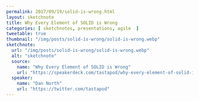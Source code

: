 ```yaml
---
permalink: 2017/09/19/solid-is-wrong.html
layout: sketchnote
title: Why Every Element of SOLID is Wrong
categories: [ sketchnotes, presentations, agile  ]
tweetable: true
thumbnail: "/img/posts/solid-is-wrong/solid-is-wrong.webp"
sketchnote:
  url: "/img/posts/solid-is-wrong/solid-is-wrong.webp"
  alt: "sketchnote"
  source:
    name: "Why Every Element of SOLID is Wrong"
    url: "https://speakerdeck.com/tastapod/why-every-element-of-solid-is-wrong"
  speaker:
    name: "Dan North"
    url: "https://twitter.com/tastapod"
---
```

